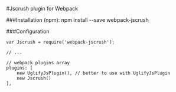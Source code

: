 #Jscrush plugin for Webpack

###Installation (npm):
    npm install --save webpack-jscrush

###Configuration
    
	var Jscrush = require('webpack-jscrush');

    // ...
    
    // webpack plugins array
	plugins: [
		new UglifyJsPlugin(), // better to use with UglifyJsPlugin
		new Jscrush()
	],
